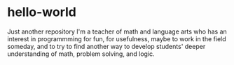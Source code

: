 # hello-world
Just another repository
I'm a teacher of math and language arts who has an interest in programmming for fun, for usefulness, maybe to work in the field someday, and to try to find another way to develop students' deeper understanding of math, problem solving, and logic.
